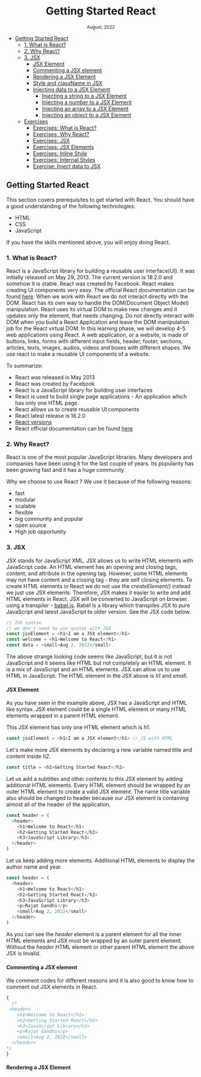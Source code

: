 <div align="center">
  <h1> Getting Started React</h1>
  <sub>
    <p> August, 2022</p>
  </sub>
</div>


- [Getting Started React](#getting-started-react)
  - [1. What is React?](#1-what-is-react)
  - [2. Why React?](#2-why-react)
  - [3. JSX](#3-jsx)
    - [JSX Element](#jsx-element)
    - [Commenting a JSX element](#commenting-a-jsx-element)
    - [Rendering a JSX Element](#rendering-a-jsx-element)
    - [Style and className in JSX](#style-and-classname-in-jsx)
    - [Injecting data to a JSX Element](#injecting-data-to-a-jsx-element)
      - [Injecting a string to a JSX Element](#injecting-a-string-to-a-jsx-element)
      - [Injecting a number to a JSX Element](#injecting-a-number-to-a-jsx-element)
      - [Injecting an array to a JSX Element](#injecting-an-array-to-a-jsx-element)
      - [Injecting an object to a JSX Element](#injecting-an-object-to-a-jsx-element)
  - [Exercises](#exercises)
    - [Exercises: What is React?](#exercises-what-is-react)
    - [Exercises: Why React?](#exercises-why-react)
    - [Exercises: JSX](#exercises-jsx)
    - [Exercises: JSX Elements](#exercises-jsx-elements)
    - [Exercises: Inline Style](#exercises-inline-style)
    - [Exercises: Internal Styles](#exercises-internal-styles)
    - [Exercise: Inject data to JSX](#exercise-inject-data-to-jsx)

## Getting Started React

This section covers prerequisites to get started with React. You should have a good understanding of the following technologies:

- HTML
- CSS
- JavaScript

If you have the skills mentioned above, you will enjoy doing React. 

### 1. What is React?

React is a JavaScript library for building a reusable user interface(UI). It was initially released on May 29, 2013. The current version is 18.2.0 and somehow it is stable. React was created by Facebook. React makes creating UI components very easy. The official React documentation can be found [here](https://reactjs.org/docs/getting-started.html). When we work with React we do not interact directly with the DOM. React has its own way to handle the DOM(Document Object Model) manipulation. React uses its virtual DOM to make new changes and it updates only the element, that needs changing. Do not directly interact with DOM when you build a React Application and leave the DOM manipulation job for the React virtual DOM. In this learning phase, we will develop 4-5 web applications using React. A web application, or a website, is made of buttons, links, forms with different input fields, header, footer, sections, articles, texts, images, audios, videos and boxes with different shapes. We use react to make a reusable UI components of a website.

To summarize:

- React was released in May 2013
- React was created by Facebook
- React is a JavaScript library for building user interfaces
- React is used to build single page applications - An application which has only one HTML page.
- React allows us to create reusable UI components
- React latest release is 18.2.0
- [React versions](https://reactjs.org/versions/)
- React official documentation can be found [here](https://reactjs.org/docs/getting-started.html)

### 2. Why React?

React is one of the most popular JavaScript libraries. Many developers and companies have been using it for the last couple of years. Its popularity has been growing fast and it has a huge community.

Why we choose to use React ? We use it because of the following reasons:

- fast
- modular
- scalable
- flexible
- big community and popular
- open source
- High job opportunity

### 3. JSX

JSX stands for JavaScript XML. JSX allows us to write HTML elements with JavaScript code. An HTML element has an opening and closing tags, content, and attribute in the opening tag. However, some HTML elements may not have content and a closing tag - they are self closing elements. To create HTML elements in React we do not use the _createElement()_ instead we just use JSX elements. Therefore, JSX makes it easier to write and add HTML elements in React. JSX will be converted to JavaScript on browser using a transpiler - [babel.js](https://babeljs.io/). Babel is a library which transpiles JSX to pure JavaScript and latest JavaScript to older version. See the JSX code below.

```js
// JSX syntax
// we don't need to use quotes with JSX
const jsxElement = <h1>I am a JSX element</h1>
const welcome = <h1>Welcome to React</h1>
const data = <small>Aug 2, 2022</small>
```

The above strange looking code seems like JavaScript, but it is not JavaScript and it seems like HTML but not completely an HTML element. It is a mix of JavaScript and an HTML elements. JSX can allow us to use HTML in JavaScript. The HTML element in the JSX above is _h1_ and _small_.

#### JSX Element

As you have seen in the example above, JSX has a JavaScript and HTML like syntax. JSX element could be a single HTML element or many HTML elements wrapped in a parent HTML element.

This JSX element has only one HTML element which is _h1_.

```js
const jsxElement = <h1>I am a JSX element</h1> // JS with HTML
```

Let's make more JSX elements by declaring a new variable named title and content inside _h2_.

```js
const title = <h2>Getting Started React</h2>
```

Let us add a subtitles and other contents to this JSX element by adding additional HTML elements. Every HTML element should be wrapped by an outer HTML element to create a valid JSX element. The name title variable also should be changed to header because our JSX element is containing almost all of the header of the application.

```js
const header = (
  <header>
    <h1>Welcome to React</h1>
    <h2>Getting Started React</h2>
    <h3>JavaScript Library</h3>
  </header>
)
```

Let us keep adding more elements. Additional HTML elements to display the author name and year.

```js
const header = (
  <header>
    <h1>Welcome to React</h1>
    <h2>Getting Started React</h2>
    <h3>JavaScript Library</h3>
    <p>Rajat Gandhi</p>
    <small>Aug 2, 2022</small>
  </header>
)
```

As you can see the _header_ element is a parent element for all the inner HTML elements and JSX must be wrapped by an outer parent element. Without the _header_ HTML element or other parent HTML element the above JSX is invalid.

#### Commenting a JSX element

We comment codes for different reasons and it is also good to know how to comment out JSX elements in React.

```js
{
  /*
 <header>
    <h1>Welcome to React</h1>
    <h2>Getting Started React</h2>
    <h3>JavaScript Library</h3>
    <p>Rajat Gandhi</p>
    <small>Aug 2, 2022</small>
  </header>
*/
}
```

#### Rendering a JSX Element


